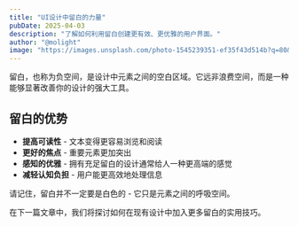 ```yaml
---
title: "UI设计中留白的力量"
pubDate: 2025-04-03
description: "了解如何利用留白创建更有效、更优雅的用户界面。"
author: "@molight"
image: "https://images.unsplash.com/photo-1545239351-ef35f43d514b?q=80&w=1920&auto=format&fit=crop"
---
```



留白，也称为负空间，是设计中元素之间的空白区域。它远非浪费空间，而是一种能够显著改善你的设计的强大工具。

## 留白的优势

- **提高可读性** - 文本变得更容易浏览和阅读
- **更好的焦点** - 重要元素更加突出
- **感知的优雅** - 拥有充足留白的设计通常给人一种更高端的感觉
- **减轻认知负担** - 用户能更高效地处理信息

请记住，留白并不一定要是白色的 - 它只是元素之间的呼吸空间。

在下一篇文章中，我们将探讨如何在现有设计中加入更多留白的实用技巧。
